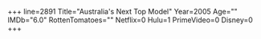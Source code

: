 +++
line=2891
Title="Australia's Next Top Model"
Year=2005
Age=""
IMDb="6.0"
RottenTomatoes=""
Netflix=0
Hulu=1
PrimeVideo=0
Disney=0
+++

